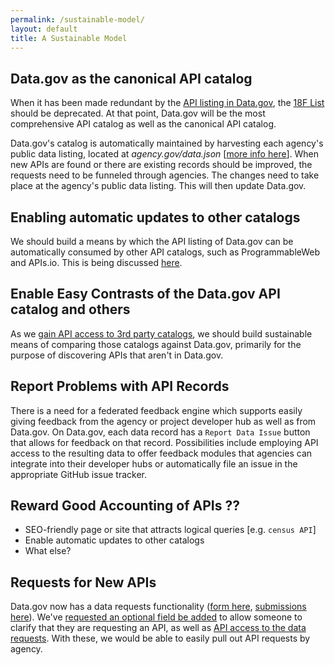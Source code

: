 ```yaml
---
permalink: /sustainable-model/
layout: default
title: A Sustainable Model
---
```


## Data.gov as the canonical API catalog

When it has been made redundant by the [API listing in Data.gov](http://catalog.data.gov/dataset?res_format=api&_res_format_limit=0), the [18F List](http://18f.github.io/API-All-the-X/pages/individual_apis) should be deprecated.  At that point, Data.gov will be the most comprehensive API catalog as well as the canonical API catalog.  

Data.gov's catalog is automatically maintained by harvesting each agency's public data listing, located at _agency.gov/data.json_ [[more info here](https://project-open-data.cio.gov/)].  When new APIs are found or there are existing records should be improved, the requests need to be funneled through agencies.  The changes need to take place at the agency's public data listing.  This will then update Data.gov.  

## Enabling automatic updates to other catalogs

We should build a means by which the API listing of Data.gov can be automatically consumed by other API catalogs, such as ProgrammableWeb and APIs.io.  This is being discussed [here](https://github.com/unitedstates/APIs/issues/7).  

## Enable Easy Contrasts of the Data.gov API catalog and others

As we [gain API access to 3rd party catalogs](https://github.com/unitedstates/APIs/issues/13), we should build sustainable means of comparing those catalogs against Data.gov, primarily for the purpose of discovering APIs that aren't in Data.gov.  

## Report Problems with API Records 

There is a need for a federated feedback engine which supports easily giving feedback from the agency or project developer hub as well as from Data.gov.  On Data.gov, each data record has a `Report Data Issue` button that allows for feedback on that record.  Possibilities include employing API access to the resulting data to offer feedback modules that agencies can integrate into their developer hubs or automatically file an issue in the appropriate GitHub issue tracker.  


## Reward Good Accounting of APIs ??
* SEO-friendly page or site that attracts logical queries [e.g. `census API`]
* Enable automatic updates to other catalogs
* What else?  

## Requests for New APIs 

Data.gov now has a data requests functionality ([form here](http://www.data.gov/data-request/), [submissions here](http://www.data.gov/requests/)).  We've [requested an optional field be added](https://github.com/GSA/data.gov/issues/642) to allow someone to clarify that they are requesting an API, as well as [API access to the data requests](https://github.com/GSA/data.gov/issues/643).  With these, we would be able to easily pull out API requests by agency.  
